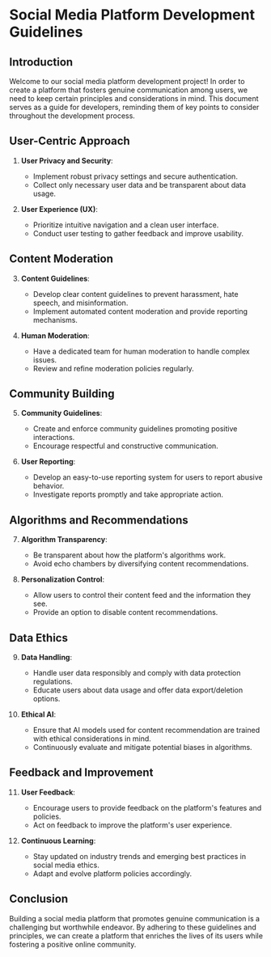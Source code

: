# Social Media Platform Development Guidelines

## Introduction
Welcome to our social media platform development project! In order to create a platform that fosters genuine communication among users, we need to keep certain principles and considerations in mind. This document serves as a guide for developers, reminding them of key points to consider throughout the development process.

## User-Centric Approach
1. **User Privacy and Security**:
   - Implement robust privacy settings and secure authentication.
   - Collect only necessary user data and be transparent about data usage.

2. **User Experience (UX)**:
   - Prioritize intuitive navigation and a clean user interface.
   - Conduct user testing to gather feedback and improve usability.

## Content Moderation
3. **Content Guidelines**:
   - Develop clear content guidelines to prevent harassment, hate speech, and misinformation.
   - Implement automated content moderation and provide reporting mechanisms.

4. **Human Moderation**:
   - Have a dedicated team for human moderation to handle complex issues.
   - Review and refine moderation policies regularly.

## Community Building
5. **Community Guidelines**:
   - Create and enforce community guidelines promoting positive interactions.
   - Encourage respectful and constructive communication.

6. **User Reporting**:
   - Develop an easy-to-use reporting system for users to report abusive behavior.
   - Investigate reports promptly and take appropriate action.

## Algorithms and Recommendations
7. **Algorithm Transparency**:
   - Be transparent about how the platform's algorithms work.
   - Avoid echo chambers by diversifying content recommendations.

8. **Personalization Control**:
   - Allow users to control their content feed and the information they see.
   - Provide an option to disable content recommendations.

## Data Ethics
9. **Data Handling**:
   - Handle user data responsibly and comply with data protection regulations.
   - Educate users about data usage and offer data export/deletion options.

10. **Ethical AI**:
    - Ensure that AI models used for content recommendation are trained with ethical considerations in mind.
    - Continuously evaluate and mitigate potential biases in algorithms.

## Feedback and Improvement
11. **User Feedback**:
    - Encourage users to provide feedback on the platform's features and policies.
    - Act on feedback to improve the platform's user experience.

12. **Continuous Learning**:
    - Stay updated on industry trends and emerging best practices in social media ethics.
    - Adapt and evolve platform policies accordingly.

## Conclusion
Building a social media platform that promotes genuine communication is a challenging but worthwhile endeavor. By adhering to these guidelines and principles, we can create a platform that enriches the lives of its users while fostering a positive online community.
